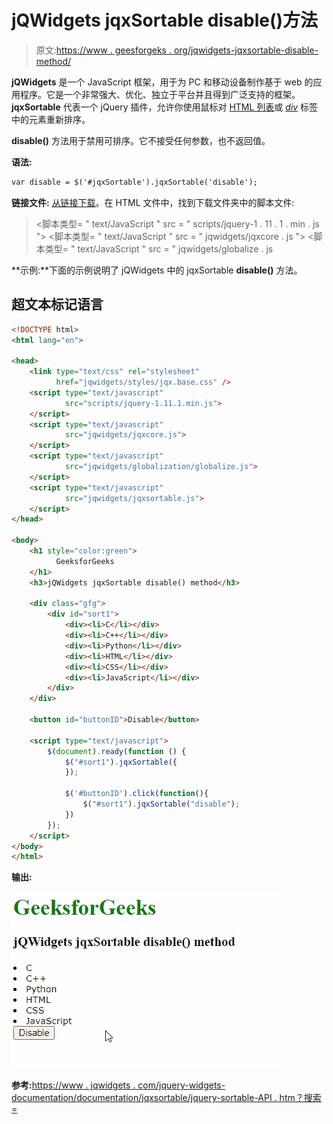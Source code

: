 # jQWidgets jqxSortable disable()方法

> 原文:[https://www . geesforgeks . org/jqwidgets-jqxsortable-disable-method/](https://www.geeksforgeeks.org/jqwidgets-jqxsortable-disable-method/)

**jQWidgets** 是一个 JavaScript 框架，用于为 PC 和移动设备制作基于 web 的应用程序。它是一个非常强大、优化、独立于平台并且得到广泛支持的框架。 **jqxSortable** 代表一个 jQuery 插件，允许你使用鼠标对 [HTML 列表](https://www.geeksforgeeks.org/html-lists/)或 [*div*](https://www.geeksforgeeks.org/div-tag-html/) 标签中的元素重新排序。

**disable()** 方法用于禁用可排序。它不接受任何参数，也不返回值。

**语法:**

```html
var disable = $('#jqxSortable').jqxSortable('disable');
```

**链接文件:** [从链接下载](https://www.jqwidgets.com/download/)。在 HTML 文件中，找到下载文件夹中的脚本文件:

> <link type="”text/css”" rel="”Stylesheet”" href="”jqwidgets/styles/jqx.base.css”">
> <脚本类型= " text/JavaScript " src = " scripts/jquery-1 . 11 . 1 . min . js "></脚本类型>
> <脚本类型= " text/JavaScript " src = " jqwidgets/jqxcore . js "></脚本类型>
> <脚本类型= " text/JavaScript " src = " jqwidgets/globalize . js

**示例:**下面的示例说明了 jQWidgets 中的 jqxSortable **disable()** 方法。

## 超文本标记语言

```html
<!DOCTYPE html>
<html lang="en">

<head>
    <link type="text/css" rel="stylesheet" 
          href="jqwidgets/styles/jqx.base.css" />
    <script type="text/javascript" 
            src="scripts/jquery-1.11.1.min.js">
    </script>
    <script type="text/javascript" 
            src="jqwidgets/jqxcore.js">
    </script>
    <script type="text/javascript" 
            src="jqwidgets/globalization/globalize.js">
    </script>
    <script type="text/javascript" 
            src="jqwidgets/jqxsortable.js">
    </script>
</head>

<body>
    <h1 style="color:green">
          GeeksforGeeks 
    </h1>
    <h3>jQWidgets jqxSortable disable() method</h3>

    <div class="gfg">
        <div id="sort1">
            <div><li>C</li></div>
            <div><li>C++</li></div>
            <div><li>Python</li></div>
            <div><li>HTML</li></div>
            <div><li>CSS</li></div>
            <div><li>JavaScript</li></div>
        </div> 
    </div>

    <button id="buttonID">Disable</button>

    <script type="text/javascript">
        $(document).ready(function () {
            $("#sort1").jqxSortable({
            });

            $('#buttonID').click(function(){
                $("#sort1").jqxSortable("disable");
            })
        });
    </script>
</body>
</html>
```

**输出:**

![](img/d503aa1d0ab190bbd22daffce3af48a7.png)

**参考:**[https://www . jqwidgets . com/jquery-widgets-documentation/documentation/jqxsortable/jquery-sortable-API . htm？搜索=](https://www.jqwidgets.com/jquery-widgets-documentation/documentation/jqxsortable/jquery-sortable-api.htm?search=)